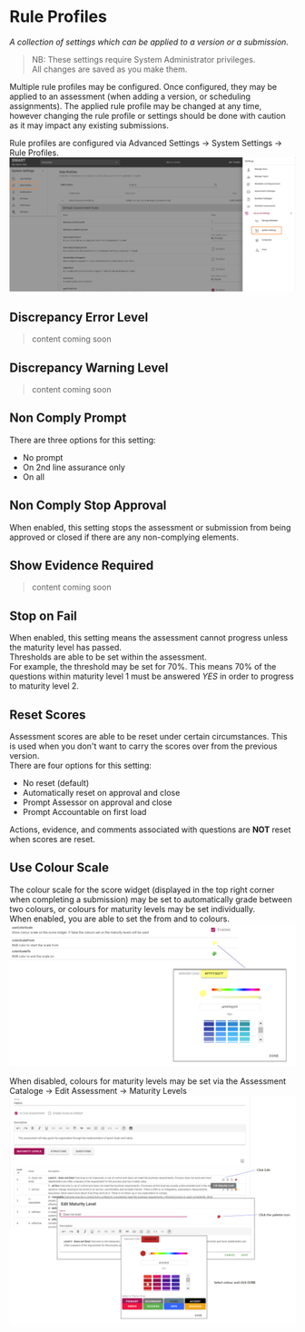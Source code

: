 # Rule Profiles  
_A collection of settings which can be applied to a version or a submission._
>NB: These settings require System Administrator privileges.  
All changes are saved as you make them.

Multiple rule profiles may be configured. Once configured, they may be applied to an assessment (when adding a version, or scheduling assignments). The applied rule profile may be changed at any time, however changing the rule profile or settings should be done with caution as it may impact any existing submissions.

Rule profiles are configured via Advanced Settings -> System Settings -> Rule Profiles.
![Image](../assets/screenshots/jobs/rule-profiles.png)

## Discrepancy Error Level
>content coming soon

## Discrepancy Warning Level
>content coming soon

## Non Comply Prompt
There are three options for this setting:
- No prompt
- On 2nd line assurance only
- On all

## Non Comply Stop Approval
When enabled, this setting stops the assessment or submission from being approved or closed if there are any non-complying elements.

## Show Evidence Required
>content coming soon


## Stop on Fail  
When enabled, this setting means the assessment cannot progress unless the maturity level has passed.  
Thresholds are able to be set within the assessment.  
For example, the threshold may be set for 70%. This means 70% of the questions within maturity level 1 must be answered _YES_ in order to progress to maturity level 2.
 
## Reset Scores  
Assessment scores are able to be reset under certain circumstances. This is used when you don't want to carry the scores over from the previous version.  
There are four options for this setting:
 - No reset (default)
 - Automatically reset on approval and close
 - Prompt Assessor on approval and close
 - Prompt Accountable on first load

Actions, evidence, and comments associated with questions are **NOT** reset when scores are reset.
 
## Use Colour Scale
The colour scale for the score widget (displayed in the top right corner when completing a submission) may be set to automatically grade between two colours, or colours for maturity levels may be set individually.  
When enabled, you are able to set the from and to colours.
![Image](../assets/screenshots/jobs/colour-scale.png)

When disabled, colours for maturity levels may be set via the Assessment Cataloge -> Edit Assessment -> Maturity Levels
![Image](../assets/screenshots/jobs/set-ML-colour.png)
